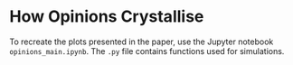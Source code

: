 # How Opinions Crystallise

To recreate the plots presented in the paper, use the Jupyter notebook `opinions_main.ipynb`. The `.py` file contains functions used for simulations.

